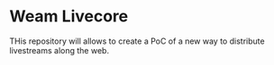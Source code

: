 # Weam Livecore

THis repository will allows to create a PoC of a new way to distribute livestreams along the web.
